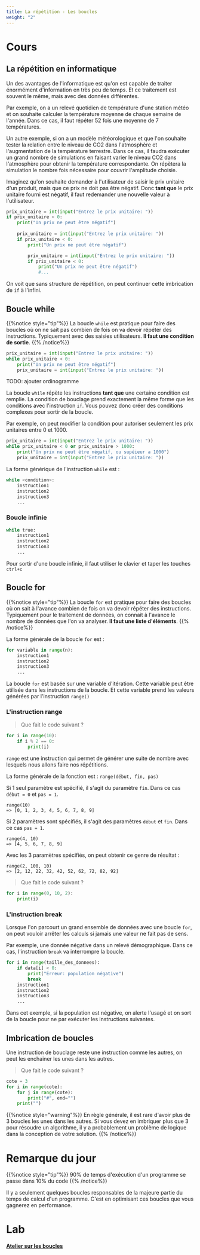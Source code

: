 ```yaml
---
title: La répétition - Les boucles
weight: "2"
---
```


# Cours
## La répétition en informatique
Un des avantages de l'informatique est qu'on est capable de traiter énormément d'information en très peu de temps. Et ce traitement est souvent le même, mais avec des données différentes.

Par exemple, on a un relevé quotidien de température d'une station météo et on souhaite calculer la température moyenne de chaque semaine de l'année. Dans ce cas, il faut répéter 52 fois une moyenne de 7 températures. 

Un autre exemple, si on a un modèle météorologique et que l'on souhaite tester la relation entre le niveau de CO2 dans l'atmosphère et l'augmentation de la température terrestre. Dans ce cas, il faudra exécuter un grand nombre de simulations en faisant varier le niveau CO2 dans l'atmosphère pour obtenir la température correspondante. On répètera la simulation le nombre fois nécessaire pour couvrir l'amplitude choisie.

Imaginez qu'on souhaite demander à l'utilisateur de saisir le prix unitaire d'un produit, mais que ce prix ne doit pas être négatif. Donc **tant que** le prix unitaire fourni est négatif, il faut redemander une nouvelle valeur à l'utilisateur.
 
```python
prix_unitaire = int(input("Entrez le prix unitaire: "))
if prix_unitaire < 0:
	print("Un prix ne peut être négatif")
	
	prix_unitaire = int(input("Entrez le prix unitaire: "))
	if prix_unitaire < 0:
		print("Un prix ne peut être négatif")

		prix_unitaire = int(input("Entrez le prix unitaire: "))
		if prix_unitaire < 0:
			print("Un prix ne peut être négatif")
			#...
```

On voit que sans structure de répétition, on peut continuer cette imbrication de `if` à l'infini.

## Boucle while

{{%notice style="tip"%}}
La boucle `while` est pratique pour faire des boucles où on ne sait pas combien de fois on va devoir répéter des instructions. Typiquement avec des saisies utilisateurs. **Il faut une condition de sortie**.
{{% /notice%}}

```python
prix_unitaire = int(input("Entrez le prix unitaire: "))
while prix_unitaire < 0:
	print("Un prix ne peut être négatif")
	prix_unitaire = int(input("Entrez le prix unitaire: "))
```

TODO: ajouter ordinogramme

La boucle `while` répète les instructions **tant que** une certaine condition est remplie. La condition de bouclage prend exactement la même forme que les conditions avec l'instruction `if`. Vous pouvez donc créer des conditions complexes pour sortir de la boucle.

Par exemple, on peut modifier la condition pour autoriser seulement les prix unitaires entre 0 et 1000.

```python
prix_unitaire = int(input("Entrez le prix unitaire: "))
while prix_unitaire < 0 or prix_unitaire > 1000:
	print("Un prix ne peut être négatif, ou supéieur a 1000")
	prix_unitaire = int(input("Entrez le prix unitaire: "))
```

La forme générique de l'instruction `while` est :

```python
while <condition>:
	instruction1
	instruction2
	instruction3
	...
```

### Boucle infinie
```python
while true:
	instruction1
	instruction2
	instruction3
	...
```

Pour sortir d'une boucle infinie, il faut utiliser le clavier et taper les touches `ctrl+c`

## Boucle for

{{%notice style="tip"%}}
La boucle `for` est pratique pour faire des boucles où on sait à l'avance combien de fois on va devoir répéter des instructions. Typiquement pour le traitement de données, on connait à l'avance le nombre de données que l'on va analyser. **Il faut une liste d'éléments**.
{{% /notice%}}

La forme générale de la boucle `for` est :

```python
for variable in range(n):
	instruction1
	instruction2
	instruction3
	...
```

La boucle `for` est basée sur une variable d'itération. Cette variable peut être utilisée dans les instructions de la boucle. Et cette variable prend les valeurs générées par l'instruction `range()`
### L'instruction range

> Que fait le code suivant ?

```python
for i in range(10):
	if i % 2 == 0:
		print(i)
```

`range` est une instruction qui permet de générer une suite de nombre avec lesquels nous allons faire nos répétitions.

La forme générale de la fonction est : `range(début, fin, pas)`

Si 1 seul paramètre est spécifié, il s'agit du paramètre `fin`. Dans ce cas `début = 0` et `pas = 1`.

```
range(10)
=> [0, 1, 2, 3, 4, 5, 6, 7, 8, 9]
```

Si 2 paramètres sont spécifiés, il s'agit des paramètres `début` et `fin`. Dans ce cas `pas = 1`.

```
range(4, 10)
=> [4, 5, 6, 7, 8, 9]
```

Avec les 3 paramètres spécifiés, on peut obtenir ce genre de résultat :

```
range(2, 100, 10)
=> [2, 12, 22, 32, 42, 52, 62, 72, 82, 92]
```

> Que fait le code suivant ?

```python
for i in range(0, 10, 2):
	print(i)
```

### L'instruction break

Lorsque l'on parcourt un grand ensemble de données avec une boucle `for`, on peut vouloir arrêter les calculs si jamais une valeur ne fait pas de sens. 

Par exemple, une donnée négative dans un relevé démographique. Dans ce cas, l'instruction `break` va interrompre la boucle.

```python
for i in range(taille_des_donnees):
	if data[i] < 0:
		print("Erreur: population négative")
		break
	instruction1
	instruction2
	instruction3
	...
```

Dans cet exemple, si la population est négative, on alerte l'usagé et on sort de la boucle pour ne par exécuter les instructions suivantes.

## Imbrication de boucles

Une instruction de bouclage reste une instruction comme les autres, on peut les enchainer les unes dans les autres.

> Que fait le code suivant ?

```python
cote = 3
for i in range(cote):
	for j in range(cote):
		print("#", end="")
	print("")
```

{{%notice style="warning"%}}
 En règle générale, il est rare d'avoir plus de 3 boucles les unes dans les autres. Si vous devez en imbriquer plus que 3 pour résoudre un algorithme, il y a probablement un problème de logique dans la conception de votre solution.
{{% /notice%}}

# Remarque du jour

{{%notice style="tip"%}}
 90% de temps d'exécution d'un programme se passe dans 10% du code
{{% /notice%}}

Il y a seulement quelques boucles responsables de la majeure partie du temps de calcul d'un programme. C'est en optimisant ces boucles que vous gagnerez en performance.

# Lab

[**Atelier sur les boucles**](Boucles.ipynb)

